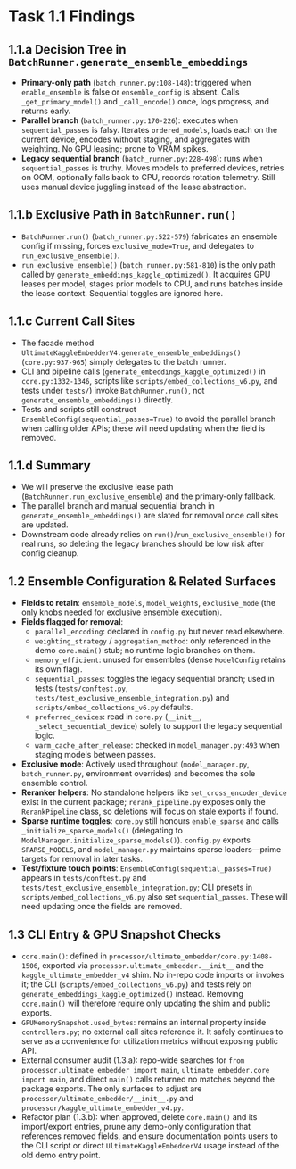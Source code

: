 # Task 1.1 Findings

## 1.1.a Decision Tree in `BatchRunner.generate_ensemble_embeddings`
- **Primary-only path** (`batch_runner.py:108-148`): triggered when `enable_ensemble` is false or `ensemble_config` is absent. Calls `_get_primary_model()` and `_call_encode()` once, logs progress, and returns early.
- **Parallel branch** (`batch_runner.py:170-226`): executes when `sequential_passes` is falsy. Iterates `ordered_models`, loads each on the current device, encodes without staging, and aggregates with weighting. No GPU leasing; prone to VRAM spikes.
- **Legacy sequential branch** (`batch_runner.py:228-498`): runs when `sequential_passes` is truthy. Moves models to preferred devices, retries on OOM, optionally falls back to CPU, records rotation telemetry. Still uses manual device juggling instead of the lease abstraction.

## 1.1.b Exclusive Path in `BatchRunner.run()`
- `BatchRunner.run()` (`batch_runner.py:522-579`) fabricates an ensemble config if missing, forces `exclusive_mode=True`, and delegates to `run_exclusive_ensemble()`.
- `run_exclusive_ensemble()` (`batch_runner.py:581-810`) is the only path called by `generate_embeddings_kaggle_optimized()`. It acquires GPU leases per model, stages prior models to CPU, and runs batches inside the lease context. Sequential toggles are ignored here.

## 1.1.c Current Call Sites
- The facade method `UltimateKaggleEmbedderV4.generate_ensemble_embeddings()` (`core.py:937-965`) simply delegates to the batch runner.
- CLI and pipeline calls (`generate_embeddings_kaggle_optimized()` in `core.py:1332-1346`, scripts like `scripts/embed_collections_v6.py`, and tests under `tests/`) invoke `BatchRunner.run()`, not `generate_ensemble_embeddings()` directly.
- Tests and scripts still construct `EnsembleConfig(sequential_passes=True)` to avoid the parallel branch when calling older APIs; these will need updating when the field is removed.

## 1.1.d Summary
- We will preserve the exclusive lease path (`BatchRunner.run_exclusive_ensemble`) and the primary-only fallback.
- The parallel branch and manual sequential branch in `generate_ensemble_embeddings()` are slated for removal once call sites are updated.
- Downstream code already relies on `run()`/`run_exclusive_ensemble()` for real runs, so deleting the legacy branches should be low risk after config cleanup.

## 1.2 Ensemble Configuration & Related Surfaces
- **Fields to retain**: `ensemble_models`, `model_weights`, `exclusive_mode` (the only knobs needed for exclusive ensemble execution).
- **Fields flagged for removal**:
	- `parallel_encoding`: declared in `config.py` but never read elsewhere.
	- `weighting_strategy` / `aggregation_method`: only referenced in the demo `core.main()` stub; no runtime logic branches on them.
	- `memory_efficient`: unused for ensembles (dense `ModelConfig` retains its own flag).
	- `sequential_passes`: toggles the legacy sequential branch; used in tests (`tests/conftest.py`, `tests/test_exclusive_ensemble_integration.py`) and `scripts/embed_collections_v6.py` defaults.
	- `preferred_devices`: read in `core.py` (`__init__`, `_select_sequential_device`) solely to support the legacy sequential logic.
	- `warm_cache_after_release`: checked in `model_manager.py:493` when staging models between passes.
- **Exclusive mode**: Actively used throughout (`model_manager.py`, `batch_runner.py`, environment overrides) and becomes the sole ensemble control.
- **Reranker helpers**: No standalone helpers like `set_cross_encoder_device` exist in the current package; `rerank_pipeline.py` exposes only the `RerankPipeline` class, so deletions will focus on stale exports if found.
- **Sparse runtime toggles**: `core.py` still honours `enable_sparse` and calls `_initialize_sparse_models()` (delegating to `ModelManager.initialize_sparse_models()`). `config.py` exports `SPARSE_MODELS`, and `model_manager.py` maintains sparse loaders—prime targets for removal in later tasks.
- **Test/fixture touch points**: `EnsembleConfig(sequential_passes=True)` appears in `tests/conftest.py` and `tests/test_exclusive_ensemble_integration.py`; CLI presets in `scripts/embed_collections_v6.py` also set `sequential_passes`. These will need updating once the fields are removed.

## 1.3 CLI Entry & GPU Snapshot Checks
- `core.main()`: defined in `processor/ultimate_embedder/core.py:1408-1506`, exported via `processor.ultimate_embedder.__init__` and the `kaggle_ultimate_embedder_v4` shim. No in-repo code imports or invokes it; the CLI (`scripts/embed_collections_v6.py`) and tests rely on `generate_embeddings_kaggle_optimized()` instead. Removing `core.main()` will therefore require only updating the shim and public exports.
- `GPUMemorySnapshot.used_bytes`: remains an internal property inside `controllers.py`; no external call sites reference it. It safely continues to serve as a convenience for utilization metrics without exposing public API.
- External consumer audit (1.3.a): repo-wide searches for `from processor.ultimate_embedder import main`, `ultimate_embedder.core import main`, and direct `main()` calls returned no matches beyond the package exports. The only surfaces to adjust are `processor/ultimate_embedder/__init__.py` and `processor/kaggle_ultimate_embedder_v4.py`.
- Refactor plan (1.3.b): when approved, delete `core.main()` and its import/export entries, prune any demo-only configuration that references removed fields, and ensure documentation points users to the CLI script or direct `UltimateKaggleEmbedderV4` usage instead of the old demo entry point.
